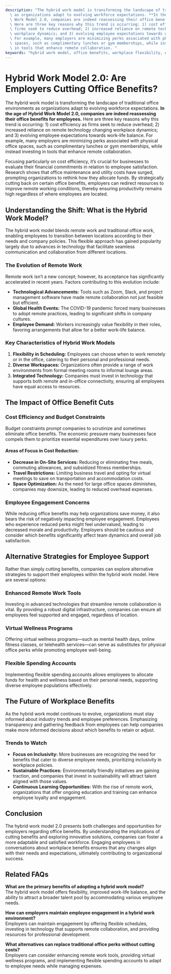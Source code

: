 ```yaml
---
description: "The hybrid work model is transforming the landscape of traditional office environments\
  \ as organizations adapt to evolving workforce expectations. **In the age of Hybrid\
  \ Work Model 2.0, companies are indeed reassessing their office benefits for employees.**\
  \ Here are three key reasons why this trend is occurring: 1) cost efficiency as\
  \ firms seek to reduce overhead; 2) increased reliance on remote technology changing\
  \ workplace dynamics; and 3) evolving employee expectations towards work-life balance.\
  \ For example, many employers are minimizing perks associated with physical office\
  \ spaces, such as complimentary lunches or gym memberships, while instead investing\
  \ in tools that enhance remote collaboration. "
keywords: "hybrid work model, office benefits, workplace flexibility, employee engagement"
---
```

# Hybrid Work Model 2.0: Are Employers Cutting Office Benefits?

The hybrid work model is transforming the landscape of traditional office environments as organizations adapt to evolving workforce expectations. **In the age of Hybrid Work Model 2.0, companies are indeed reassessing their office benefits for employees.** Here are three key reasons why this trend is occurring: 1) cost efficiency as firms seek to reduce overhead; 2) increased reliance on remote technology changing workplace dynamics; and 3) evolving employee expectations towards work-life balance. For example, many employers are minimizing perks associated with physical office spaces, such as complimentary lunches or gym memberships, while instead investing in tools that enhance remote collaboration. 

Focusing particularly on cost efficiency, it’s crucial for businesses to evaluate their financial commitments in relation to employee satisfaction. Research shows that office maintenance and utility costs have surged, prompting organizations to rethink how they allocate funds. By strategically cutting back on certain office benefits, employers can redirect resources to improve remote working conditions, thereby ensuring productivity remains high regardless of where employees are located.

## Understanding the Shift: What is the Hybrid Work Model?

The hybrid work model blends remote work and traditional office work, enabling employees to transition between locations according to their needs and company policies. This flexible approach has gained popularity largely due to advances in technology that facilitate seamless communication and collaboration from different locations. 

### The Evolution of Remote Work

Remote work isn’t a new concept; however, its acceptance has significantly accelerated in recent years. Factors contributing to this evolution include:

- **Technological Advancements:** Tools such as Zoom, Slack, and project management software have made remote collaboration not just feasible but efficient. 
- **Global Health Events:** The COVID-19 pandemic forced many businesses to adopt remote practices, leading to significant shifts in company cultures.
- **Employee Demand:** Workers increasingly value flexibility in their roles, favoring arrangements that allow for a better work-life balance.

### Key Characteristics of Hybrid Work Models

1. **Flexibility in Scheduling:** Employees can choose when to work remotely or in the office, catering to their personal and professional needs.
2. **Diverse Workspaces:** Organizations often provide a range of work environments from formal meeting rooms to informal lounge areas.
3. **Integrated Technology:** Companies must invest in technology that supports both remote and in-office connectivity, ensuring all employees have equal access to resources.

## The Impact of Office Benefit Cuts

### Cost Efficiency and Budget Constraints

Budget constraints prompt companies to scrutinize and sometimes eliminate office benefits. The economic pressure many businesses face compels them to prioritize essential expenditures over luxury perks. 

#### Areas of Focus in Cost Reduction:

- **Decrease in On-Site Services:** Reducing or eliminating free meals, commuting allowances, and subsidized fitness memberships.
- **Travel Restrictions:** Limiting business travel and opting for virtual meetings to save on transportation and accommodation costs.
- **Space Optimization:** As the need for large office spaces diminishes, companies may downsize, leading to reduced overhead expenses.

### Employee Engagement Concerns

While reducing office benefits may help organizations save money, it also bears the risk of negatively impacting employee engagement. Employees who experience reduced perks might feel undervalued, leading to decreased morale and productivity. Employers should be cautious and consider which benefits significantly affect team dynamics and overall job satisfaction.

## Alternative Strategies for Employee Support

Rather than simply cutting benefits, companies can explore alternative strategies to support their employees within the hybrid work model. Here are several options:

### Enhanced Remote Work Tools

Investing in advanced technologies that streamline remote collaboration is vital. By providing a robust digital infrastructure, companies can ensure all employees feel supported and engaged, regardless of location.

### Virtual Wellness Programs

Offering virtual wellness programs—such as mental health days, online fitness classes, or telehealth services—can serve as substitutes for physical office perks while promoting employee well-being.

### Flexible Spending Accounts

Implementing flexible spending accounts allows employees to allocate funds for health and wellness based on their personal needs, supporting diverse employee populations effectively.

## The Future of Workplace Benefits

As the hybrid work model continues to evolve, organizations must stay informed about industry trends and employee preferences. Emphasizing transparency and gathering feedback from employees can help companies make more informed decisions about which benefits to retain or adjust. 

### Trends to Watch

- **Focus on Inclusivity:** More businesses are recognizing the need for benefits that cater to diverse employee needs, prioritizing inclusivity in workplace policies.
- **Sustainable Practices:** Environmentally friendly initiatives are gaining traction, and companies that invest in sustainability will attract talent aligned with those values.
- **Continuous Learning Opportunities:** With the rise of remote work, organizations that offer ongoing education and training can enhance employee loyalty and engagement.

## Conclusion

The hybrid work model 2.0 presents both challenges and opportunities for employers regarding office benefits. By understanding the implications of cutting benefits and exploring innovative solutions, companies can foster a more adaptable and satisfied workforce. Engaging employees in conversations about workplace benefits ensures that any changes align with their needs and expectations, ultimately contributing to organizational success.

## Related FAQs

**What are the primary benefits of adopting a hybrid work model?**  
The hybrid work model offers flexibility, improved work-life balance, and the ability to attract a broader talent pool by accommodating various employee needs.

**How can employers maintain employee engagement in a hybrid work environment?**  
Employers can maintain engagement by offering flexible schedules, investing in technology that supports remote collaboration, and providing resources for professional development.

**What alternatives can replace traditional office perks without cutting costs?**  
Employers can consider enhancing remote work tools, providing virtual wellness programs, and implementing flexible spending accounts to adapt to employee needs while managing expenses.
